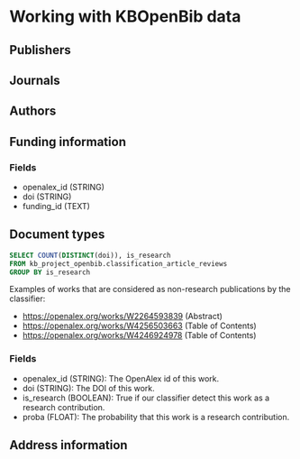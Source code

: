 # Working with KBOpenBib data

## Publishers 

## Journals

## Authors

## Funding information

### Fields

- openalex_id (STRING)
- doi (STRING)
- funding_id (TEXT)

## Document types

```sql
SELECT COUNT(DISTINCT(doi)), is_research
FROM kb_project_openbib.classification_article_reviews
GROUP BY is_research
```

Examples of works that are considered as non-research publications by the classifier:
- https://openalex.org/works/W2264593839 (Abstract)
- https://openalex.org/works/W4256503663 (Table of Contents)
- https://openalex.org/works/W4246924978 (Table of Contents)

### Fields

- openalex_id (STRING): The OpenAlex id of this work.
- doi (STRING): The DOI of this work.
- is_research (BOOLEAN): True if our classifier detect this work as a research contribution.
- proba (FLOAT): The probability that this work is a research contribution.

## Address information

